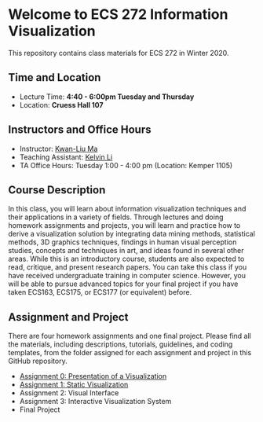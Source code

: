 # Welcome to ECS 272 Information Visualization

This repository contains class materials for ECS 272 in Winter 2020.

## Time and Location
* Lecture Time: __4:40 - 6:00pm Tuesday and Thursday__
* Location: __Cruess Hall 107__

## Instructors and Office Hours
* Instructor: [Kwan-Liu Ma](https://www.cs.ucdavis.edu/~ma)
* Teaching Assistant: [Kelvin Li](https://jpkli.github.io/) 
* TA Office Hours: Tuesday 1:00 - 4:00 pm (Location: Kemper 1105)

## Course Description
In this class, you will learn about information visualization techniques and their applications in a variety of fields. Through lectures and doing homework assignments and projects, you will learn and practice how to derive a visualization solution by integrating data mining methods, statistical methods, 3D graphics techniques, findings in human visual perception studies, concepts and techniques in art, and ideas found in several other areas. While this is an introductory course, students are also expected to read, critique, and present research papers. You can take this class if you have received undergraduate training in computer science. However, you will be able to pursue advanced topics for your final project if you have taken ECS163, ECS175, or ECS177 (or equivalent) before.

## Assignment and Project
There are four homework assignments and one final project. Please find all the materials, including descriptions, tutorials, guidelines, and coding templates, from the folder assigned for each assignment and project in this GitHub repository.

* [Assignment 0: Presentation of a Visualization](/Assignment0/README.md)
* [Assignment 1: Static Visualization](Assignment1/README.md)
* Assignment 2: Visual Interface
* Assignment 3: Interactive Visualization System
* Final Project

